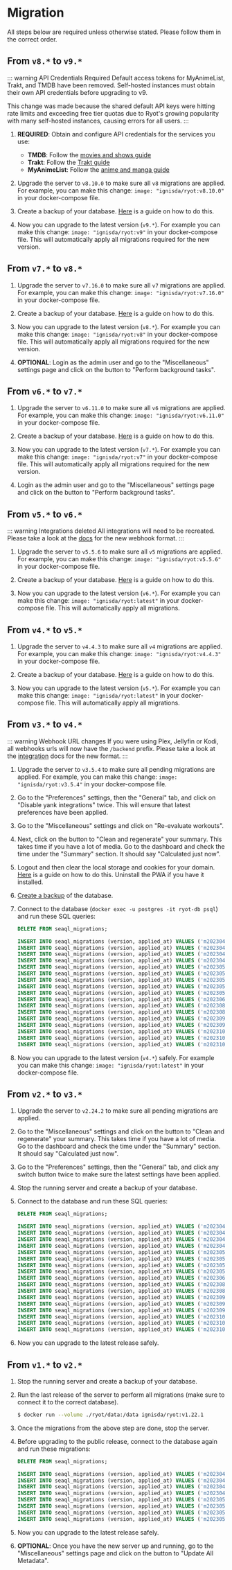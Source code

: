 # Migration

All steps below are required unless otherwise stated. Please follow them in the correct
order.

## From `v8.*` to `v9.*`

::: warning API Credentials Required
Default access tokens for MyAnimeList, Trakt, and TMDB have been removed. Self-hosted
instances must obtain their own API credentials before upgrading to v9.

This change was made because the shared default API keys were hitting rate limits and
exceeding free tier quotas due to Ryot's growing popularity with many self-hosted instances,
causing errors for all users.
:::

1. **REQUIRED**: Obtain and configure API credentials for the services you use:
   - **TMDB**: Follow the [movies and shows guide](./guides/movies-and-shows.md)
   - **Trakt**: Follow the [Trakt guide](./guides/trakt.md)
   - **MyAnimeList**: Follow the [anime and manga guide](./guides/anime-and-manga.md)

2. Upgrade the server to `v8.10.0` to make sure all `v8` migrations are applied. For
   example, you can make this change: `image: "ignisda/ryot:v8.10.0"` in your docker-compose
   file.

3. Create a backup of your database. [Here](./guides/exporting.md#exporting-the-entire-database)
   is a guide on how to do this.

4. Now you can upgrade to the latest version (`v9.*`). For example you can make this
   change: `image: "ignisda/ryot:v9"` in your docker-compose file. This will
   automatically apply all migrations required for the new version.

## From `v7.*` to `v8.*`

1. Upgrade the server to `v7.16.0` to make sure all `v7` migrations are applied. For
   example, you can make this change: `image: "ignisda/ryot:v7.16.0"` in your docker-compose
   file.

2. Create a backup of your database. [Here](./guides/exporting.md#exporting-the-entire-database)
   is a guide on how to do this.

3. Now you can upgrade to the latest version (`v8.*`). For example you can make this
   change: `image: "ignisda/ryot:v8"` in your docker-compose file. This will
   automatically apply all migrations required for the new version.

4. **OPTIONAL**: Login as the admin user and go to the "Miscellaneous" settings page and
   click on the button to "Perform background tasks".

## From `v6.*` to `v7.*`

1. Upgrade the server to `v6.11.0` to make sure all `v6` migrations are applied. For
   example, you can make this change: `image: "ignisda/ryot:v6.11.0"` in your docker-compose
   file.

2. Create a backup of your database. [Here](./guides/exporting.md#exporting-the-entire-database)
   is a guide on how to do this.

3. Now you can upgrade to the latest version (`v7.*`). For example you can make this
   change: `image: "ignisda/ryot:v7"` in your docker-compose file. This will
   automatically apply all migrations required for the new version.

4. Login as the admin user and go to the "Miscellaneous" settings page and click on the
   button to "Perform background tasks".

## From `v5.*` to `v6.*`

::: warning Integrations deleted
All integrations will need to be recreated. Please take a look at the [docs](./integrations/overview.md)
for the new webhook format.
:::

1. Upgrade the server to `v5.5.6` to make sure all `v5` migrations are applied. For
   example, you can make this change: `image: "ignisda/ryot:v5.5.6"` in your docker-compose
   file.

2. Create a backup of your database. [Here](./guides/exporting.md#exporting-the-entire-database)
   is a guide on how to do this.

3. Now you can upgrade to the latest version (`v6.*`). For example you can make this
   change: `image: "ignisda/ryot:latest"` in your docker-compose file. This will
   automatically apply all migrations.

## From `v4.*` to `v5.*`

1. Upgrade the server to `v4.4.3` to make sure all `v4` migrations are applied. For
   example, you can make this change: `image: "ignisda/ryot:v4.4.3"` in your docker-compose
   file.

2. Create a backup of your database. [Here](./guides/exporting.md#exporting-the-entire-database)
   is a guide on how to do this.

3. Now you can upgrade to the latest version (`v5.*`). For example you can make this
   change: `image: "ignisda/ryot:latest"` in your docker-compose file. This will
   automatically apply all migrations.

## From `v3.*` to `v4.*`

::: warning Webhook URL changes
If you were using Plex, Jellyfin or Kodi, all webhooks urls will now have the `/backend`
prefix. Please take a look at the [integration](./integrations/overview.md#sink-integrations) docs for the
new format.
:::

1. Upgrade the server to `v3.5.4` to make sure all pending migrations are applied. For
   example, you can make this change: `image: "ignisda/ryot:v3.5.4"` in your docker-compose
   file.

2. Go to the "Preferences" settings, then the "General" tab, and click on "Disable yank
   integrations" twice. This will ensure that latest preferences have been applied.

3. Go to the "Miscellaneous" settings and click on "Re-evaluate workouts".

4. Next, click on the button to "Clean and regenerate" your summary. This takes time if
   you have a lot of media. Go to the dashboard and check the time under the "Summary"
   section. It should say "Calculated just now".

5. Logout and then clear the local storage and cookies for your domain.
   [Here](https://intercom.help/scoutpad/en/articles/3478364-how-to-clear-local-storage-of-web-browser)
   is a guide on how to do this. Uninstall the PWA if you have it installed.

6. [Create a backup](https://simplebackups.com/blog/docker-postgres-backup-restore-guide-with-examples/#back-up-a-docker-postgresql-database) of the database.

7. Connect to the database (`docker exec -u postgres -it ryot-db psql`) and run these SQL
   queries:
   ```sql
   DELETE FROM seaql_migrations;

   INSERT INTO seaql_migrations (version, applied_at) VALUES ('m20230410_create_metadata', 1684693316);
   INSERT INTO seaql_migrations (version, applied_at) VALUES ('m20230413_create_person', 1684693316);
   INSERT INTO seaql_migrations (version, applied_at) VALUES ('m20230417_create_user', 1684693316);
   INSERT INTO seaql_migrations (version, applied_at) VALUES ('m20230419_create_seen', 1684693316);
   INSERT INTO seaql_migrations (version, applied_at) VALUES ('m20230501_create_metadata_group', 1697640078);
   INSERT INTO seaql_migrations (version, applied_at) VALUES ('m20230502_create_genre', 1684693316);
   INSERT INTO seaql_migrations (version, applied_at) VALUES ('m20230504_create_collection', 1684693316);
   INSERT INTO seaql_migrations (version, applied_at) VALUES ('m20230505_create_review', 1684693316);
   INSERT INTO seaql_migrations (version, applied_at) VALUES ('m20230509_create_import_report', 1684693316);
   INSERT INTO seaql_migrations (version, applied_at) VALUES ('m20230622_create_exercise', 1697640078);
   INSERT INTO seaql_migrations (version, applied_at) VALUES ('m20230804_create_user_measurement', 1697640078);
   INSERT INTO seaql_migrations (version, applied_at) VALUES ('m20230819_create_workout', 1697640078);
   INSERT INTO seaql_migrations (version, applied_at) VALUES ('m20230901_create_partial_metadata', 1697640078);
   INSERT INTO seaql_migrations (version, applied_at) VALUES ('m20230912_create_calendar_event', 1697640078);
   INSERT INTO seaql_migrations (version, applied_at) VALUES ('m20231003_create_partial_metadata_to_person', 1697640078);
   INSERT INTO seaql_migrations (version, applied_at) VALUES ('m20231016_create_collection_to_entity', 1697640078);
   INSERT INTO seaql_migrations (version, applied_at) VALUES ('m20231017_create_user_to_entity', 1697640078);
   ```

8. Now you can upgrade to the latest version (`v4.*`) safely. For example you can make this
   change: `image: "ignisda/ryot:latest"` in your docker-compose file.

## From `v2.*` to `v3.*`

1. Upgrade the server to `v2.24.2` to make sure all pending migrations are applied.

2. Go to the "Miscellaneous" settings and click on the button to "Clean and regenerate"
   your summary. This takes time if you have a lot of media. Go to the dashboard and check
   the time under the "Summary" section. It should say "Calculated just now".

3. Go to the "Preferences" settings, then the "General" tab, and click any switch button
   twice to make sure the latest settings have been applied.

4. Stop the running server and create a backup of your database.

5. Connect to the database and run these SQL queries:
   ```sql
   DELETE FROM seaql_migrations;

   INSERT INTO seaql_migrations (version, applied_at) VALUES ('m20230410_create_metadata', 1684693316);
   INSERT INTO seaql_migrations (version, applied_at) VALUES ('m20230413_create_person', 1684693316);
   INSERT INTO seaql_migrations (version, applied_at) VALUES ('m20230417_create_user', 1684693316);
   INSERT INTO seaql_migrations (version, applied_at) VALUES ('m20230419_create_seen', 1684693316);
   INSERT INTO seaql_migrations (version, applied_at) VALUES ('m20230502_create_genre', 1684693316);
   INSERT INTO seaql_migrations (version, applied_at) VALUES ('m20230505_create_review', 1684693316);
   INSERT INTO seaql_migrations (version, applied_at) VALUES ('m20230507_create_collection', 1684693316);
   INSERT INTO seaql_migrations (version, applied_at) VALUES ('m20230509_create_import_report', 1684693316);
   INSERT INTO seaql_migrations (version, applied_at) VALUES ('m20230622_create_exercise', 1697640078);
   INSERT INTO seaql_migrations (version, applied_at) VALUES ('m20230804_create_user_measurement', 1697640078);
   INSERT INTO seaql_migrations (version, applied_at) VALUES ('m20230819_create_workout', 1697640078);
   INSERT INTO seaql_migrations (version, applied_at) VALUES ('m20230901_create_metadata_group', 1697640078);
   INSERT INTO seaql_migrations (version, applied_at) VALUES ('m20230901_create_partial_metadata', 1697640078);
   INSERT INTO seaql_migrations (version, applied_at) VALUES ('m20230912_create_calendar_event', 1697640078);
   INSERT INTO seaql_migrations (version, applied_at) VALUES ('m20231003_create_partial_metadata_to_person', 1697640078);
   INSERT INTO seaql_migrations (version, applied_at) VALUES ('m20231016_create_collection_to_entity', 1697640078);
   INSERT INTO seaql_migrations (version, applied_at) VALUES ('m20231017_create_user_to_entity', 1697640078);
   ```

6. Now you can upgrade to the latest release safely.

## From `v1.*` to `v2.*`

1. Stop the running server and create a backup of your database.

2. Run the last release of the server to perform all migrations (make sure to connect it to the correct database).
   ```bash
   $ docker run --volume ./ryot/data:/data ignisda/ryot:v1.22.1
   ```

3. Once the migrations from the above step are done, stop the server.

4. Before upgrading to the public release, connect to the database again and run these migrations:
   ```sql
   DELETE FROM seaql_migrations;

   INSERT INTO seaql_migrations (version, applied_at) VALUES ('m20230410_create_metadata', 1684693316);
   INSERT INTO seaql_migrations (version, applied_at) VALUES ('m20230412_create_creator', 1684693316);
   INSERT INTO seaql_migrations (version, applied_at) VALUES ('m20230417_create_user', 1684693316);
   INSERT INTO seaql_migrations (version, applied_at) VALUES ('m20230419_create_seen', 1684693316);
   INSERT INTO seaql_migrations (version, applied_at) VALUES ('m20230502_create_genre', 1684693316);
   INSERT INTO seaql_migrations (version, applied_at) VALUES ('m20230505_create_review', 1684693316);
   INSERT INTO seaql_migrations (version, applied_at) VALUES ('m20230507_create_collection', 1684693316);
   INSERT INTO seaql_migrations (version, applied_at) VALUES ('m20230509_create_import_report', 1684693316);
   ```

5. Now you can upgrade to the latest release safely.

6. **OPTIONAL**: Once you have the new server up and running, go to the "Miscellaneous" settings page and click on the button to "Update All Metadata".
